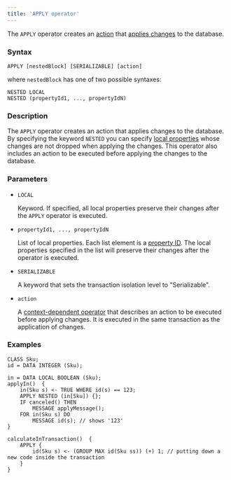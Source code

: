 ```yaml
---
title: 'APPLY operator'
---
```


The `APPLY` operator creates an [action](Actions.md) that [applies changes](Apply_changes_APPLY.md) to the database.

### Syntax

    APPLY [nestedBlock] [SERIALIZABLE] [action]

where `nestedBlock` has one of two possible syntaxes:

    NESTED LOCAL
    NESTED (propertyId1, ..., propertyIdN)

### Description

The `APPLY` operator creates an action that applies changes to the database. By specifying the keyword `NESTED` you can specify [local properties](Data_properties_DATA.md#local) whose changes are not dropped when applying the changes. This operator also includes an action to be executed before applying the changes to the database.

### Parameters

- `LOCAL`

    Keyword. If specified, all local properties preserve their changes after the `APPLY` operator is executed. 

- `propertyId1, ..., propertyIdN`

    List of local properties. Each list element is a [property ID](IDs.md#propertyid-broken). The local properties specified in the list will preserve their changes after the operator is executed.

- `SERIALIZABLE`

    A keyword that sets the transaction isolation level to "Serializable".

- `action`

    A [context-dependent operator](Action_operators.md#contextdependent) that describes an action to be executed before applying changes. It is executed in the same transaction as the application of changes.

### Examples

```lsf
CLASS Sku;
id = DATA INTEGER (Sku);

in = DATA LOCAL BOOLEAN (Sku);
applyIn()  {
    in(Sku s) <- TRUE WHERE id(s) == 123;
    APPLY NESTED (in[Sku]) {};
    IF canceled() THEN
        MESSAGE applyMessage();
    FOR in(Sku s) DO
        MESSAGE id(s); // shows '123'
}

calculateInTransaction()  {
    APPLY {
        id(Sku s) <- (GROUP MAX id(Sku ss)) (+) 1; // putting down a new code inside the transaction
    }
}
```
